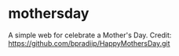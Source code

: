 # mothersday
A simple web for celebrate a Mother's Day. Credit: https://github.com/bpradiip/HappyMothersDay.git
